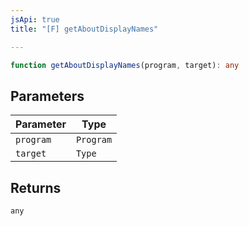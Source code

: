 ```yaml
---
jsApi: true
title: "[F] getAboutDisplayNames"

---
```

```ts
function getAboutDisplayNames(program, target): any
```

## Parameters

| Parameter | Type |
| ------ | ------ |
| `program` | `Program` |
| `target` | `Type` |

## Returns

`any`
